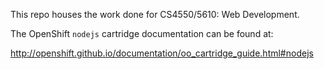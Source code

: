 This repo houses the work done for CS4550/5610: Web Development.

The OpenShift `nodejs` cartridge documentation can be found at:

http://openshift.github.io/documentation/oo_cartridge_guide.html#nodejs

